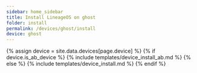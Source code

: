 ```yaml
---
sidebar: home_sidebar
title: Install LineageOS on ghost
folder: install
permalink: /devices/ghost/install
device: ghost
---
```

{% assign device = site.data.devices[page.device] %}
{% if device.is_ab_device %}
{% include templates/device_install_ab.md %}
{% else %}
{% include templates/device_install.md %}
{% endif %}
